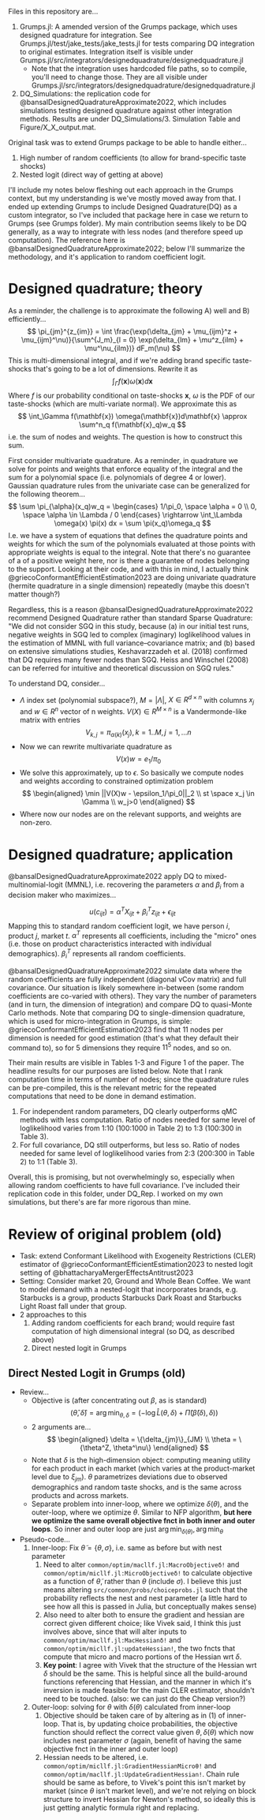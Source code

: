 Files in this repository are...
1) Grumps.jl: A amended version of the Grumps package, which uses designed quadrature for integration. See Grumps.jl/test/jake_tests/jake_tests.jl for tests comparing DQ integration to original estimates. Integration itself is visible under Grumps.jl/src/integrators/designedquadrature/designedquadrature.jl
	- Note that the integration uses hardcoded file paths, so to compile, you'll need to change those. They are all visible under Grumps.jl/src/integrators/designedquadrature/designedquadrature.jl
2) DQ_Simulations: the replication code for @bansalDesignedQuadratureApproximate2022, which includes simulations testing designed quadrature against other integration methods. Results are under DQ_Simulations/3. Simulation Table and Figure/X_X_output.mat. 


Original task was to extend Grumps package to be able to handle either...
1) High number of random coefficients (to allow for brand-specific taste shocks)
2) Nested logit (direct way of getting at above)

I'll include my notes below fleshing out each approach in the Grumps context, but my understanding is we've mostly moved away from that. I ended up extending Grumps to include Designed Quadrature(DQ) as a custom integrator, so I've included that package here in case we return to Grumps (see Grumps folder). My main contribution seems likely to be DQ generally, as a way to integrate with less nodes (and therefore speed up computation). The reference here is @bansalDesignedQuadratureApproximate2022; below I'll summarize the methodology, and it's application to random coefficient logit.

# Designed quadrature; theory

 As a reminder, the challenge is to approximate the following A) well and B) efficiently...
$$
\pi_{jm}^{z_{im}} = \int \frac{\exp(\delta_{jm} + \mu_{ijm}^z + \mu_{ijm}^\nu)}{\sum^{J_m}_{l = 0} \exp(\delta_{lm} + \mu^z_{ilm} + \mu^\nu_{ilm})} dF_m(\nu)
$$
This is multi-dimensional integral, and if we're adding brand specific taste-shocks that's going to be a lot of dimensions. Rewrite it as 
$$
\int_\Gamma f(\mathbf{x}) \omega(\mathbf{x})d\mathbf{x}
$$
Where $f$ is our probability conditional on taste-shocks $\mathbf{x}$, $\omega$ is the PDF of our taste-shocks (which are multi-variate normal). We approximate this as 
$$
\int_\Gamma f(\mathbf{x}) \omega(\mathbf{x})d\mathbf{x} \approx \sum^n_q f(\mathbf{x}_q)w_q
$$
i.e. the sum of nodes and weights. The question is how to construct this sum.

First consider multivariate quadrature. As a reminder, in quadrature we solve for points and weights that enforce equality of the integral and the sum for a polynomial space (i.e. polynomials of degree 4 or lower). Gaussian quadrature rules from the univariate case can be generalized for the following theorem...
$$
\sum \pi_{\alpha}(x_q)w_q = \begin{cases} 1/\pi_0, \space \alpha = 0 \\ 0, \space \alpha \in \Lambda / 0 \end{cases} \rightarrow \int_\Lambda \omega(x) \pi(x) dx = \sum \pi(x_q)\omega_q
$$
I.e. we have a system of equations that defines the quadrature points and weights for which the sum of the polynomials evaluated at those points with appropriate weights is equal to the integral. Note that there's no guarantee of a of a positive weight here, nor is there a guarantee of nodes belonging to the support. Looking at their code, and with this in mind, I actually think @griecoConformantEfficientEstimation2023 are doing univariate quadrature (hermite quadrature in a single dimension) repeatedly (maybe this doesn't matter though?)

Regardless, this is a reason @bansalDesignedQuadratureApproximate2022 recommend Designed Quadrature rather than standard Sparse Quadrature: "We did not consider SGQ in this study, because (a) in our initial test runs, negative weights in SGQ led to complex (imaginary) loglikelihood values in the estimation of MMNL with full variance–covariance matrix; and (b) based on extensive simulations studies, Keshavarzzadeh et al. (2018) confirmed that DQ requires many fewer nodes than SGQ. Heiss and Winschel (2008) can be referred for intuitive and theoretical discussion on SGQ rules."

To understand DQ, consider...
- $\Lambda$ index set (polynomial subspace?), $M=|\Lambda|$, $X \in R^{d \times n}$ with columns $x_j$ and $w \in R^n$ vector of n weights. $V(X) \in R^{M \times n}$ is a Vandermonde-like matrix  with entries 
	$$
	V_{k,j} = \pi_{\alpha(k)}(x_j), k=1..M, j=1,...n
	$$
- Now we can rewrite multivariate quadrature as 
	$$
	V(x)w = e_1/\pi_0
	$$
- We solve this approximately, up to $\epsilon$. So basically we compute nodes and weights according to constrained optimization problem 
$$
\begin{aligned}
\min ||V(X)w - \epsilon_1/\pi_0||_2 \\
st \space x_j \in \Gamma \\
w_j>0 
\end{aligned}
$$
- Where now our nodes are on the relevant supports, and weights are non-zero.

# Designed quadrature; application 

@bansalDesignedQuadratureApproximate2022 apply DQ to mixed-multinomial-logit (MMNL), i.e. recovering the parameters $\alpha$ and $\beta_i$ from a decision maker who maximizes...

$$
u(c_{ijt}) = \alpha^T X_{ijt} + \beta_i^T z_{ijt} + \epsilon_{ijt} 
$$
Mapping this to standard random coefficient logit, we have person $i$, product $j$, market $t$. $\alpha^T$ represents all coefficients, including the "micro" ones (i.e. those on product characteristics interacted with individual demographics). $\beta_i^T$ represents all random coefficients. 

@bansalDesignedQuadratureApproximate2022 simulate data where the random coefficients are fully independent (diagonal vCov matrix) and full covariance. Our situation is likely somewhere in-between (some random coefficients are co-varied with others). They vary the number of parameters (and in turn, the dimension of integration) and compare DQ to quasi-Monte Carlo methods. Note that comparing DQ to single-dimension quadrature, which is used for micro-integration in Grumps, is simple: @griecoConformantEfficientEstimation2023 find that 11 nodes per dimension is needed for good estimation (that's what they default their command to), so for 5 dimensions they require $11^5$ nodes, and so on. 

Their main results are visible in Tables 1-3 and Figure 1 of the paper. The headline results for our purposes are listed below. Note that I rank computation time in terms of number of nodes; since the quadrature rules can be pre-compiled, this is the relevant metric for the repeated computations that need to be done in demand estimation. 

1) For independent random parameters, DQ clearly outperforms qMC methods with less computation. Ratio of nodes needed for same level of loglikelihood varies from 1:10 (100:1000 in Table 2) to 1:3 (100:300 in Table 3). 
2) For full covariance, DQ still outperforms, but less so. Ratio of nodes needed for same level of loglikelihood varies from 2:3 (200:300 in Table 2) to 1:1 (Table 3).

Overall, this is promising, but not overwhelmingly so, especially when allowing random coefficients to have full covariance. I've included their replication code in this folder, under DQ_Rep. I worked on my own simulations, but there's are far more rigorous than mine. 

# Review of original problem (old)

- Task: extend Conformant Likelihood with Exogeneity Restrictions (CLER) estimator of @griecoConformantEfficientEstimation2023 to nested logit setting of @bhattacharyaMergerEffectsAntitrust2023 
- Setting: Consider market 20, Ground and Whole Bean Coffee. We want to model demand with a nested-logit that incorporates brands, e.g. Starbucks is a group, products Starbucks Dark Roast and Starbucks Light Roast fall under that group. 
- 2 approaches to this 
	 1) Adding random coefficients for each brand; would require fast computation of high dimensional integral (so DQ, as described above)
	 2) Direct nested logit in Grumps

## Direct Nested Logit in Grumps (old)

- Review...
	- Objective is (after concentrating out $\beta$, as is standard)
	$$
	(\hat{\theta}, \hat{\delta}) = \arg\min_{\theta, \delta} = \left(- \log \hat{L}(\theta, \delta) + \hat{\Pi}(\hat{\beta}(\delta), \delta)\right)
	$$
	- 2 arguments are... 
	$$
	\begin{aligned}
	\delta = \{\delta_{jm}\}_{JM} \\
	\theta = \{\theta^Z, \theta^\nu\}
	\end{aligned}
	$$
	- Note that $\delta$ is the high-dimension object: computing meaning utility for each product in each market (which varies at the product-market level due to $\xi_{jm}$). $\theta$ parametrizes deviations due to observed demographics and random taste shocks, and is the same across products and across markets.
	- Separate problem into inner-loop, where we optimize $\delta(\theta)$, and the outer-loop, where we optimize $\theta$. Similar to NFP algorithm, **but here we optimize the same overall objective fnct in both inner and outer loops**. So inner and outer loop are just $\arg \min_{\delta(\theta)}, \arg \min_{\theta}$  
- Pseudo-code...
	1. Inner-loop: Fix $\tilde{\theta} = \{\theta, \sigma\}$, i.e. same as before but with nest parameter
		1. Need to alter `common/optim/macllf.jl:MacroObjectiveδ!` and `common/optim/micllf.jl:MicroObjectiveδ!` to calculate objective as a function of $\tilde{\theta}$, rather than $\theta$ (include $\sigma$). I believe this just means altering `src/common/probs/choiceprobs.jl` such that the probability reflects the nest and nest parameter (a little hard to see how all this is passed in Julia, but conceptually makes sense) 
		2. Also need to alter both to ensure the gradient and hessian are correct given different choice; like Vivek said, I think this just involves above, since that will alter inputs to `common/optim/macllf.jl:MacHessianδ!` and `common/optim/micllf.jl:updateHessian!`, the two fncts that compute that micro and macro portions of the Hessian wrt $\delta$. 
		3. **Key point**: I agree with Vivek that the structure of the Hessian wrt $\delta$ should be the same. This is helpful since all the build-around functions referencing that Hessian, and the manner in which it's inversion is made feasible for the main CLER estimator, shouldn't need to be touched. (also: we can just do the Cheap version?)
	2. Outer-loop: solving for $\theta$ with $\delta(\theta)$ calculated from inner-loop
		1. Objective should be taken care of by altering as in (1) of inner-loop. That is, by updating choice probabilities, the objective function should reflect the correct value given $\theta, \delta(\theta)$ which now includes nest parameter $\sigma$ (again, benefit of having the same objective fnct in the inner and outer loop)
		2. Hessian needs to be altered, i.e. `common/optim/micllf.jl:GradientHessianMicroθ!` and `common/optim/macllf.jl:UpdateGradientHessian!`. Chain rule should be same as before, to Vivek's point this isn't market by market (since $\theta$ isn't market level), and we're not relying on block structure to invert Hessian for Newton's method, so ideally this is just getting analytic formula right and replacing. 

